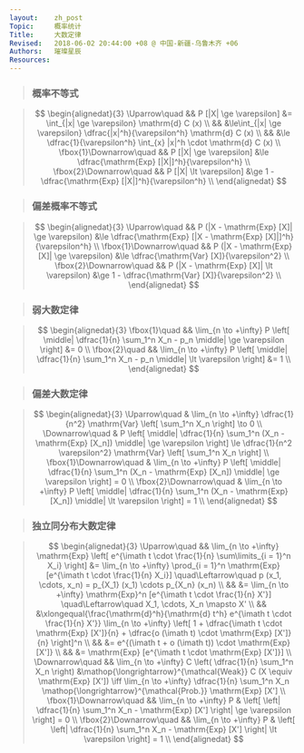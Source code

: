 ```yaml
---
layout:    zh_post
Topic:     概率统计
Title:     大数定律
Revised:   2018-06-02 20:44:00 +08 @ 中国-新疆-乌鲁木齐 +06
Authors:   璀璨星辰
Resources:
---
```


> ###  概率不等式

> $$
> \begin{alignedat}{3}
> \Uparrow\quad           && P [|X| \ge \varepsilon] &= \int_{|x| \ge \varepsilon} \mathrm{d} C (x) \\
>                         &&                         &\le\int_{|x| \ge \varepsilon} \dfrac{|x|^h}{\varepsilon^h} \mathrm{d} C (x) \\
>                         &&                         &\le \dfrac{1}{\varepsilon^h} \int_{x} |x|^h \cdot \mathrm{d} C (x) \\
> \fbox{1}\Downarrow\quad && P [|X| \ge \varepsilon] &\le \dfrac{\mathrm{Exp} [|X|]^h}{\varepsilon^h} \\
> \fbox{2}\Downarrow\quad && P [|X| \lt \varepsilon] &\ge 1 - \dfrac{\mathrm{Exp} [|X|]^h}{\varepsilon^h} \\
> \end{alignedat}
> $$
>

> ### 偏差概率不等式

> $$
> \begin{alignedat}{3}
> \Uparrow\quad           && P (|X - \mathrm{Exp} [X]| \ge \varepsilon) &\le \dfrac{\mathrm{Exp} [|X - \mathrm{Exp} [X]|]^h}{\varepsilon^h} \\
> \fbox{1}\Downarrow\quad && P (|X - \mathrm{Exp} [X]| \ge \varepsilon) &\le \dfrac{\mathrm{Var} [X]}{\varepsilon^2} \\
> \fbox{2}\Downarrow\quad && P (|X - \mathrm{Exp} [X]| \lt \varepsilon) &\ge 1 - \dfrac{\mathrm{Var} [X]}{\varepsilon^2} \\
> \end{alignedat}
> $$
>

> ### 弱大数定律

> $$
> \begin{alignedat}{3}
> \fbox{1}\quad && \lim_{n \to +\infty} P \left[ \middle| \dfrac{1}{n} \sum_1^n X_n - p_n \middle| \ge \varepsilon \right] &= 0 \\
> \fbox{2}\quad && \lim_{n \to +\infty} P \left[ \middle| \dfrac{1}{n} \sum_1^n X_n - p_n \middle| \lt \varepsilon \right] &= 1 \\
> \end{alignedat}
> $$
>

> ### 偏差大数定律

> $$
> \begin{alignedat}{3}
> \Uparrow\quad           & \lim_{n \to +\infty} \dfrac{1}{n^2} \mathrm{Var} \left[ \sum_1^n X_n \right] \to 0 \\
> \Downarrow\quad         & P \left[ \middle| \dfrac{1}{n} \sum_1^n (X_n - \mathrm{Exp} [X_n]) \middle| \ge \varepsilon \right] \le \dfrac{1}{n^2 \varepsilon^2} \mathrm{Var} \left[ \sum_1^n X_n \right] \\
> \fbox{1}\Downarrow\quad & \lim_{n \to +\infty} P \left[ \middle| \dfrac{1}{n} \sum_1^n (X_n - \mathrm{Exp} [X_n]) \middle| \ge \varepsilon \right] = 0 \\
> \fbox{2}\Downarrow\quad & \lim_{n \to +\infty} P \left[ \middle| \dfrac{1}{n} \sum_1^n (X_n - \mathrm{Exp} [X_n]) \middle| \lt \varepsilon \right] = 1 \\
> \end{alignedat}
> $$
>

> ### 独立同分布大数定律

> $$
> \begin{alignedat}{3}
> \Uparrow\quad   && \lim_{n \to +\infty} \mathrm{Exp} \left[ e^{\imath t \cdot \frac{1}{n} \sum\limits_{i = 1}^n X_i} \right] &= \lim_{n \to +\infty} \prod_{i = 1}^n \mathrm{Exp} [e^{\imath t \cdot \frac{1}{n} X_i}] \quad\Leftarrow\quad p (x_1, \cdots, x_n) = p_{X_1} (x_1) \cdots p_{X_n} (x_n) \\
>                 &&                                                                                                           &= \lim_{n \to +\infty} \mathrm{Exp}^n [e^{\imath t \cdot \frac{1}{n} X'}] \quad\Leftarrow\quad X_1, \cdots, X_n \mapsto X' \\
>                 &&                                                                                                           &\xlongequal{\frac{\mathrm{d}^h}{\mathrm{d} t^h} e^{\imath t \cdot \frac{1}{n} X'}} \lim_{n \to +\infty} \left[ 1 + \dfrac{\imath t \cdot \mathrm{Exp} [X']}{n} + \dfrac{o (\imath t) \cdot \mathrm{Exp} [X']}{n} \right]^n \\
>                 &&                                                                                                           &= e^{(\imath t + o (\imath t)) \cdot \mathrm{Exp} [X']} \\
>                 &&                                                                                                           &= \mathrm{Exp} [e^{\imath t \cdot \mathrm{Exp} [X']}] \\
> \Downarrow\quad &&                                           \lim_{n \to +\infty} C \left( \dfrac{1}{n} \sum_1^n X_n \right) &\mathop{\longrightarrow}^{\mathcal{Weak}} C (X \equiv \mathrm{Exp} [X']) \iff \lim_{n \to +\infty} \dfrac{1}{n} \sum_1^n X_n \mathop{\longrightarrow}^{\mathcal{Prob.}} \mathrm{Exp} [X'] \\
> \fbox{1}\Downarrow\quad &&                                                                                    \lim_{n \to +\infty} P & \left[ \left| \dfrac{1}{n} \sum_1^n X_n - \mathrm{Exp} [X'] \right| \ge \varepsilon \right] = 0 \\
> \fbox{2}\Downarrow\quad &&                                                                                    \lim_{n \to +\infty} P & \left[ \left| \dfrac{1}{n} \sum_1^n X_n - \mathrm{Exp} [X'] \right| \lt \varepsilon \right] = 1 \\
> \end{alignedat}
> $$
>

